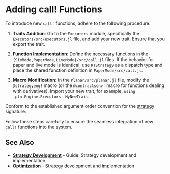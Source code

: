 <!--
category: "strategy-development"
difficulty: "advanced"
topics: [strategy-development]
last_updated: "2025-10-04"
-->

# Adding call! Functions

To introduce new `call!` functions, adhere to the following procedure:

1. **Traits Addition**: Go to the `Executors` module, specifically the `Executors/src/executors.jl` file, and add your new trait. Ensure that you export the trait.

2. **Function Implementation**: Define the necessary functions in the `{SimMode,PaperMode,LiveMode}/src/call.jl` files. If the behavior for paper and live mode is identical, use `RTStrategy` as a dispatch type and place the shared function definition in `PaperMode/src/call.jl`.

3. **Macro Modification**: In the `Planar/src/planar.jl` file, modify the `@strategyeng!` macro (or the `@contractsenv!` macro for functions dealing with derivatives). Import your new trait, for example, `using .pln.Engine.Executors: MyNewTrait`.

Conform to the established argument order convention for the [strategy](../guides/strategy-development.md) signature:


Follow these steps carefully to ensure the seamless integration of new `call!` functions into the system.

## See Also

- **[Strategy Development](../guides/strategy-development.md)** - Guide: Strategy development and implementation
- **[Optimization](../optimization.md)** - Strategy development and implementation
